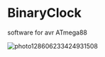 # BinaryClock
software for avr ATmega88

![photo128606233424931508](https://cloud.githubusercontent.com/assets/333780/19392639/ed1689d0-9231-11e6-89cf-05324f5a6c13.jpg)
